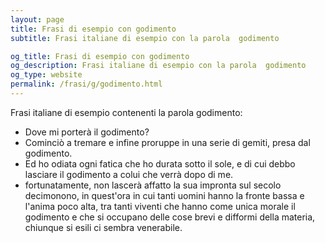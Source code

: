 ```yaml
---
layout: page
title: Frasi di esempio con godimento 
subtitle: Frasi italiane di esempio con la parola  godimento

og_title: Frasi di esempio con godimento 
og_description: Frasi italiane di esempio con la parola  godimento
og_type: website
permalink: /frasi/g/godimento.html
---
```


Frasi italiane di esempio contenenti la parola godimento:


- Dove mi porterà il godimento?
- Cominciò a tremare e infine proruppe in una serie di gemiti, presa dal godimento.
- Ed ho odiata ogni fatica che ho durata sotto il sole, e di cui debbo lasciare il godimento a colui che verrà dopo di me.
- fortunatamente, non lascerà affatto la sua impronta sul secolo decimonono, in quest'ora in cui tanti uomini hanno la fronte bassa e l'anima poco alta, tra tanti viventi che hanno come unica morale il godimento e che si occupano delle cose brevi e difformi della materia, chiunque si esili ci sembra venerabile.
